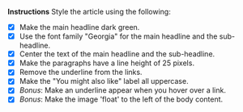 __Instructions__
Style the article using the following:

* [x] Make the main headline dark green.
* [x] Use the font family "Georgia" for the main headline and the sub-headline.
* [x] Center the text of the main headline and the sub-headline.
* [x] Make the paragraphs have a line height of 25 pixels.
* [x] Remove the underline from the links.
* [x] Make the "You might also like" label all uppercase.
* [x] _Bonus_: Make an underline appear when you hover over a link.
* [x] _Bonus_: Make the image 'float' to the left of the body content.

